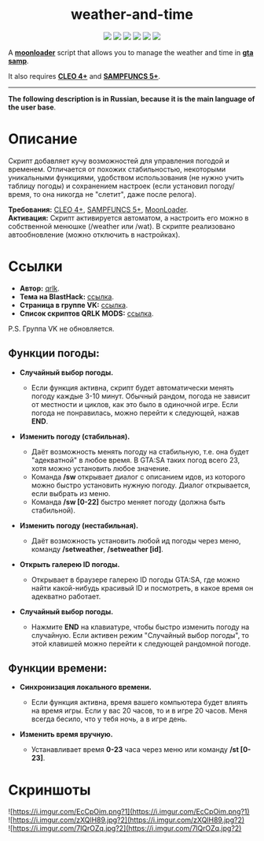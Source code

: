 <h1 align="center">weather-and-time</h1>

<p align="center">

<img src="https://img.shields.io/badge/made%20for-GTA%20SA--MP-blue" >

<img src="https://img.shields.io/badge/Server-Any-red">

<img src="https://img.shields.io/github/languages/top/qrlk/weather-and-time">

<img src="https://img.shields.io/badge/dynamic/json?color=blueviolet&label=users%20%28active%29&query=result&url=http%3A%2F%2Fqrlk.me%2Fdev%2Fmoonloader%2Fusers_active.php%3Fscript%3Dwat">

<img src="https://img.shields.io/badge/dynamic/json?color=blueviolet&label=users%20%28all%20time%29&query=result&url=http%3A%2F%2Fqrlk.me%2Fdev%2Fmoonloader%2Fusers_all.php%3Fscript%3Dwat">

<img src="https://img.shields.io/badge/moonloader-v.026.5--beta-blue" >

</p>

A **[moonloader](https://gtaforums.com/topic/890987-moonloader/)** script that allows you to manage the weather and time in **[gta samp](https://sa-mp.com/)**.  

It also requires **[CLEO 4+](http://cleo.li/?lang=ru)** and **[SAMPFUNCS 5+](https://blast.hk/threads/17/)**.

---

**The following description is in Russian, because it is the main language of the user base**.

# Описание 
Скрипт добавляет кучу возможностей для управления погодой и временем. Отличается от похожих стабильностью, некоторыми уникальными функциями, удобством использования (не нужно учить таблицу погоды) и сохранением настроек (если установил погоду/время, то она никогда не "слетит", даже после релога).

**Требования:** [CLEO 4+](http://cleo.li/?lang=ru), [SAMPFUNCS 5+](https://blast.hk/threads/17/), [MoonLoader](https://blast.hk/threads/13305/).  
**Активация:** Скрипт активируется автоматом, а настроить его можно в собственной менюшке (/weather или /wat). В скрипте реализовано автообновление (можно отключить в настройках).  


# Ссылки
* **Автор:** [qrlk](https://qrlk.me/).  
* **Тема на BlastHack:** [ссылка](https://www.blast.hk/threads/19459/).
* **Страница в группе VK:** [ссылка](https://vk.com/qrlk.mods?w=page-168860334_54271682).
* **Список скриптов QRLK MODS:** [ссылка](https://vk.com/qrlk.mods?w=page-168860334_54271482).

P.S. Группа VK не обновляется.
## Функции погоды:

* **Случайный выбор погоды.**
  * Если функция активна, скрипт будет автоматически менять погоду каждые 3-10 минут. Обычный рандом, погода не зависит от местности и циклов, как это было в одиночной игре. Если погода не понравилась, можно перейти к следующей, нажав **END**.

* **Изменить погоду (стабильная).**
  * Даёт возможность менять погоду на стабильную, т.е. она будет "адекватной" в любое время. В GTA:SA таких погод всего 23, хотя можно установить любое значение.
  + Команда **/sw** открывает диалог с описанием идов, из которого можно быстро установить нужную погоду. Диалог открывается, если выбрать из меню.
  * Команда **/sw [0-22]** быстро меняет погоду (должна быть стабильной).

* **Изменить погоду (нестабильная).**
  * Даёт возможность установить любой ид погоды через меню, команду **/setweather**, **/setweather [id]**.

* **Открыть галерею ID погоды.**
  * Открывает в браузере галерею ID погоды GTA:SA, где можно найти какой-нибудь красивый ID и посмотреть, в какое время он адекватно работает.

* **Случайный выбор погоды.**
  * Нажмите **END** на клавиатуре, чтобы быстро изменить погоду на случайную. Если активен режим "Случайный выбор погоды", то этой клавишей можно перейти к следующей рандомной погоде.


## Функции времени:

* **Синхронизация локального времени.**
  * Если функция активна, время вашего компьютера будет влиять на время игры. Если у вас 20 часов, то и в игре 20 часов. Меня всегда бесило, что у тебя ночь, а в игре день.

* **Изменить время вручную.**
  * Устанавливает время **0-23** часа через меню или команду **/st [0-23]**.

# Скриншоты
![https://i.imgur.com/EcCpOim.png?1](https://i.imgur.com/EcCpOim.png?1)  
![https://i.imgur.com/zXQlH89.jpg?2](https://i.imgur.com/zXQlH89.jpg?2)  
![https://i.imgur.com/7lQrOZq.jpg?2](https://i.imgur.com/7lQrOZq.jpg?2)  
